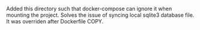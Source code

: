 Added this directory such that docker-compose can ignore it when mounting the project.
Solves the issue of syncing local sqlite3 database file. It was overriden after Dockerfile COPY.
